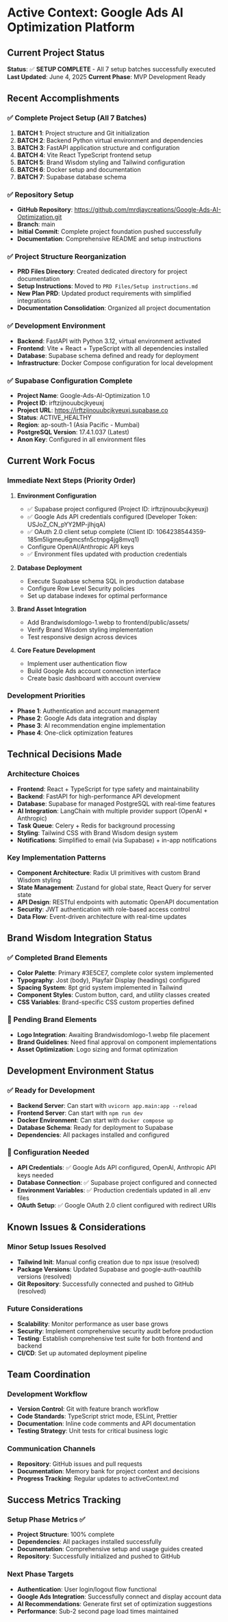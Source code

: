 # Active Context: Google Ads AI Optimization Platform

## Current Project Status
**Status**: ✅ **SETUP COMPLETE** - All 7 setup batches successfully executed
**Last Updated**: June 4, 2025
**Current Phase**: MVP Development Ready

## Recent Accomplishments

### ✅ Complete Project Setup (All 7 Batches)
1. **BATCH 1**: Project structure and Git initialization
2. **BATCH 2**: Backend Python virtual environment and dependencies
3. **BATCH 3**: FastAPI application structure and configuration
4. **BATCH 4**: Vite React TypeScript frontend setup
5. **BATCH 5**: Brand Wisdom styling and Tailwind configuration
6. **BATCH 6**: Docker setup and documentation
7. **BATCH 7**: Supabase database schema

### ✅ Repository Setup
- **GitHub Repository**: https://github.com/mrdjaycreations/Google-Ads-AI-Optimization.git
- **Branch**: main
- **Initial Commit**: Complete project foundation pushed successfully
- **Documentation**: Comprehensive README and setup instructions

### ✅ Project Structure Reorganization
- **PRD Files Directory**: Created dedicated directory for project documentation
- **Setup Instructions**: Moved to `PRD Files/Setup instructions.md`
- **New Plan PRD**: Updated product requirements with simplified integrations
- **Documentation Consolidation**: Organized all project documentation

### ✅ Development Environment
- **Backend**: FastAPI with Python 3.12, virtual environment activated
- **Frontend**: Vite + React + TypeScript with all dependencies installed
- **Database**: Supabase schema defined and ready for deployment
- **Infrastructure**: Docker Compose configuration for local development

### ✅ Supabase Configuration Complete
- **Project Name**: Google-Ads-AI-Optimization 1.0
- **Project ID**: irftzijnouubcjkyeuxj
- **Project URL**: https://irftzijnouubcjkyeuxj.supabase.co
- **Status**: ACTIVE_HEALTHY
- **Region**: ap-south-1 (Asia Pacific - Mumbai)
- **PostgreSQL Version**: 17.4.1.037 (Latest)
- **Anon Key**: Configured in all environment files

## Current Work Focus

### Immediate Next Steps (Priority Order)
1. **Environment Configuration**
   - ✅ Supabase project configured (Project ID: irftzijnouubcjkyeuxj)
   - ✅ Google Ads API credentials configured (Developer Token: USJoZ_CN_pYY2MP-jlhjqA)
   - ✅ OAuth 2.0 client setup complete (Client ID: 1064238544359-185m5ligmeu6gmcsfn5ctnpg4jg8mvq1)
   - Configure OpenAI/Anthropic API keys
   - ✅ Environment files updated with production credentials

2. **Database Deployment**
   - Execute Supabase schema SQL in production database
   - Configure Row Level Security policies
   - Set up database indexes for optimal performance

3. **Brand Asset Integration**
   - Add Brandwisdomlogo-1.webp to frontend/public/assets/
   - Verify Brand Wisdom styling implementation
   - Test responsive design across devices

4. **Core Feature Development**
   - Implement user authentication flow
   - Build Google Ads account connection interface
   - Create basic dashboard with account overview

### Development Priorities
- **Phase 1**: Authentication and account management
- **Phase 2**: Google Ads data integration and display
- **Phase 3**: AI recommendation engine implementation
- **Phase 4**: One-click optimization features

## Technical Decisions Made

### Architecture Choices
- **Frontend**: React + TypeScript for type safety and maintainability
- **Backend**: FastAPI for high-performance API development
- **Database**: Supabase for managed PostgreSQL with real-time features
- **AI Integration**: LangChain with multiple provider support (OpenAI + Anthropic)
- **Task Queue**: Celery + Redis for background processing
- **Styling**: Tailwind CSS with Brand Wisdom design system
- **Notifications**: Simplified to email (via Supabase) + in-app notifications

### Key Implementation Patterns
- **Component Architecture**: Radix UI primitives with custom Brand Wisdom styling
- **State Management**: Zustand for global state, React Query for server state
- **API Design**: RESTful endpoints with automatic OpenAPI documentation
- **Security**: JWT authentication with role-based access control
- **Data Flow**: Event-driven architecture with real-time updates

## Brand Wisdom Integration Status

### ✅ Completed Brand Elements
- **Color Palette**: Primary #3E5CE7, complete color system implemented
- **Typography**: Jost (body), Playfair Display (headings) configured
- **Spacing System**: 8pt grid system implemented in Tailwind
- **Component Styles**: Custom button, card, and utility classes created
- **CSS Variables**: Brand-specific CSS custom properties defined

### 🔄 Pending Brand Elements
- **Logo Integration**: Awaiting Brandwisdomlogo-1.webp file placement
- **Brand Guidelines**: Need final approval on component implementations
- **Asset Optimization**: Logo sizing and format optimization

## Development Environment Status

### ✅ Ready for Development
- **Backend Server**: Can start with `uvicorn app.main:app --reload`
- **Frontend Server**: Can start with `npm run dev`
- **Docker Environment**: Can start with `docker compose up`
- **Database Schema**: Ready for deployment to Supabase
- **Dependencies**: All packages installed and configured

### 🔧 Configuration Needed
- **API Credentials**: ✅ Google Ads API configured, OpenAI, Anthropic API keys needed
- **Database Connection**: ✅ Supabase project configured and connected
- **Environment Variables**: ✅ Production credentials updated in all .env files
- **OAuth Setup**: ✅ Google OAuth 2.0 client configured with redirect URIs

## Known Issues & Considerations

### Minor Setup Issues Resolved
- **Tailwind Init**: Manual config creation due to npx issue (resolved)
- **Package Versions**: Updated Supabase and google-auth-oauthlib versions (resolved)
- **Git Repository**: Successfully connected and pushed to GitHub (resolved)

### Future Considerations
- **Scalability**: Monitor performance as user base grows
- **Security**: Implement comprehensive security audit before production
- **Testing**: Establish comprehensive test suite for both frontend and backend
- **CI/CD**: Set up automated deployment pipeline

## Team Coordination

### Development Workflow
- **Version Control**: Git with feature branch workflow
- **Code Standards**: TypeScript strict mode, ESLint, Prettier
- **Documentation**: Inline code comments and API documentation
- **Testing Strategy**: Unit tests for critical business logic

### Communication Channels
- **Repository**: GitHub issues and pull requests
- **Documentation**: Memory bank for project context and decisions
- **Progress Tracking**: Regular updates to activeContext.md

## Success Metrics Tracking

### Setup Phase Metrics ✅
- **Project Structure**: 100% complete
- **Dependencies**: All packages installed successfully
- **Documentation**: Comprehensive setup and usage guides created
- **Repository**: Successfully initialized and pushed to GitHub

### Next Phase Targets
- **Authentication**: User login/logout flow functional
- **Google Ads Integration**: Successfully connect and display account data
- **AI Recommendations**: Generate first set of optimization suggestions
- **Performance**: Sub-2 second page load times maintained
